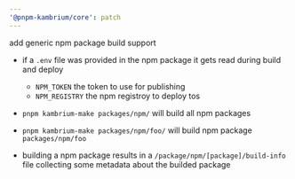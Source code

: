 ```yaml
---
'@pnpm-kambrium/core': patch
---
```


add generic npm package build support

- if a `.env` file was provided in the npm package it gets read during build and deploy

  - `NPM_TOKEN` the token to use for publishing
  - `NPM_REGISTRY` the npm registroy to deploy tos

- `pnpm kambrium-make packages/npm/` will build all npm packages
- `pnpm kambrium-make packages/npm/foo/` will build npm package `packages/npm/foo`

- building a npm package results in a `/package/npm/[package]/build-info` file collecting some metadata about the builded package
